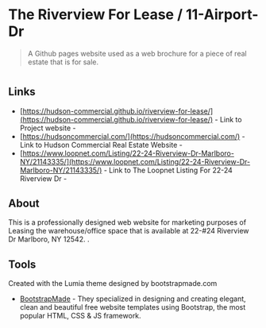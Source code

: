 


# The Riverview For Lease / 11-Airport-Dr
> A Github pages website used as a web brochure for a piece of real estate that is for sale.

#

## Links

- [https://hudson-commercial.github.io/riverview-for-lease/](https://hudson-commercial.github.io/riverview-for-lease/) - Link to Project website - 
- [https://hudsoncommercial.com/](https://hudsoncommercial.com/) - Link to Hudson Commercial Real Estate Website - 
- [https://www.loopnet.com/Listing/22-24-Riverview-Dr-Marlboro-NY/21143335/](https://www.loopnet.com/Listing/22-24-Riverview-Dr-Marlboro-NY/21143335/) - Link to The Loopnet Listing For 22-24 Riverview Dr - 


## About

This is a professionally designed web website for marketing purposes of Leasing the warehouse/office space that is available at 22-#24 Riverview Dr Marlboro, NY 12542.
.

## Tools

Created with the Lumia theme designed by bootstrapmade.com

- [BootstrapMade](https://bootstrapmade.com/) - They specialized in designing and creating elegant, clean and beautiful
free website templates using Bootstrap, the most popular HTML, CSS & JS framework.
